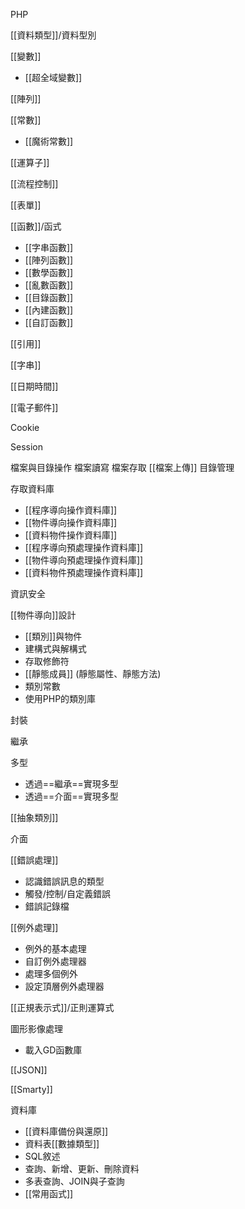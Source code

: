 PHP

[[資料類型]]/資料型別

[[變數]]
* [[超全域變數]]

[[陣列]]

[[常數]]
* [[魔術常數]]

[[運算子]]

[[流程控制]]

[[表單]]

[[函數]]/函式
* [[字串函數]]
* [[陣列函數]]
* [[數學函數]]
* [[亂數函數]]
* [[目錄函數]]
* [[內建函數]]
* [[自訂函數]]

[[引用]]

[[字串]]

[[日期時間]]

[[電子郵件]]

Cookie

Session

檔案與目錄操作
	檔案讀寫
 	檔案存取
	[[檔案上傳]]
	目錄管理

存取資料庫
* [[程序導向操作資料庫]]
* [[物件導向操作資料庫]]
* [[資料物件操作資料庫]]
* [[程序導向預處理操作資料庫]]
* [[物件導向預處理操作資料庫]]
* [[資料物件預處理操作資料庫]]

資訊安全

[[物件導向]]設計
* [[類別]]與物件
* 建構式與解構式
* 存取修飾符
* [[靜態成員]] (靜態屬性、靜態方法)
* 類別常數
* 使用PHP的類別庫

封裝

繼承

多型
* 透過==繼承==實現多型
* 透過==介面==實現多型

[[抽象類別]]

介面

[[錯誤處理]]
* 認識錯誤訊息的類型
* 觸發/控制/自定義錯誤
* 錯誤記錄檔

[[例外處理]]
* 例外的基本處理
* 自訂例外處理器
* 處理多個例外
* 設定頂層例外處理器

[[正規表示式]]/正則運算式

圖形影像處理
* 載入GD函數庫

[[JSON]]

[[Smarty]]

資料庫

* [[資料庫備份與還原]]
* 資料表[[數據類型]]
* SQL敘述
* 查詢、新增、更新、刪除資料
* 多表查詢、JOIN與子查詢
* [[常用函式]]